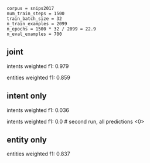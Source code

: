 ```
corpus = snips2017
num_train_steps = 1500
train_batch_size = 32
n_train_examples = 2099
n_epochs = 1500 * 32 / 2099 = 22.9
n_eval_examples = 700
```

## joint
intents weighted f1: 0.979

entities weighted f1: 0.859

## intent only
intents weighted f1: 0.036

intents weighted f1: 0.0  # second run, all predictions <0>

## entity only
entities weighted f1: 0.837
